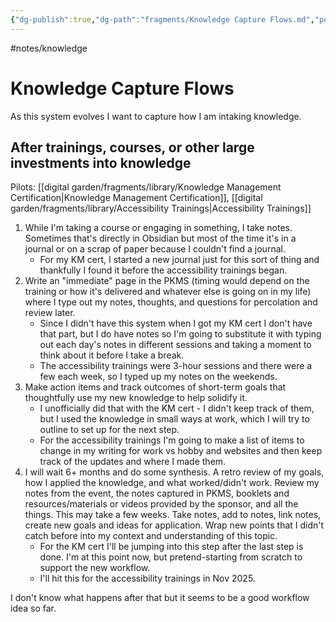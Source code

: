 ```yaml
---
{"dg-publish":true,"dg-path":"fragments/Knowledge Capture Flows.md","permalink":"/fragments/knowledge-capture-flows/","created":"2025-05-17T18:02:15.811-04:00","updated":"2025-05-17T18:18:49.411-04:00"}
---
```


#notes/knowledge 

# Knowledge Capture Flows
As this system evolves I want to capture how I am intaking knowledge.

## After trainings, courses, or other large investments into knowledge
Pilots: [[digital garden/fragments/library/Knowledge Management Certification\|Knowledge Management Certification]], [[digital garden/fragments/library/Accessibility Trainings\|Accessibility Trainings]]
1. While I'm taking a course or engaging in something, I take notes. Sometimes that's directly in Obsidian but most of the time it's in a journal or on a scrap of paper because I couldn't find a journal.
	- For my KM cert, I started a new journal just for this sort of thing and thankfully I found it before the accessibility trainings began.
2. Write an "immediate" page in the PKMS (timing would depend on the training or how it's delivered and whatever else is going on in my life) where I type out my notes, thoughts, and questions for percolation and review later. 
	- Since I didn't have this system when I got my KM cert I don't have that part, but I do have notes so I'm going to substitute it with typing out each day's notes in different sessions and taking a moment to think about it before I take a break.
	- The accessibility trainings were 3-hour sessions and there were a few each week, so I typed up my notes on the weekends.
3. Make action items and track outcomes of short-term goals that thoughtfully use my new knowledge to help solidify it. 
	- I unofficially did that with the KM cert - I didn't keep track of them, but I used the knowledge in small ways at work, which I will try to outline to set up for the next step.
	- For the accessibility trainings I'm going to make a list of items to change in my writing for work vs hobby and websites and then keep track of the updates and where I made them.
4. I will wait 6+ months and do some synthesis. A retro review of my goals, how I applied the knowledge, and what worked/didn't work. Review my notes from the event, the notes captured in PKMS, booklets and resources/materials or videos provided by the sponsor, and all the things. This may take a few weeks. Take notes, add to notes, link notes, create new goals and ideas for application. Wrap new points that I didn't catch before into my context and understanding of this topic.
	- For the KM cert I'll be jumping into this step after the last step is done. I'm at this point now, but pretend-starting from scratch to support the new workflow.
	- I'll hit this for the accessibility trainings in Nov 2025. 

I don't know what happens after that but it seems to be a good workflow idea so far.